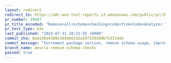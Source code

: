 ```yaml
---
layout: redirect
redirect_to: https://a8c-woo-test-reports.s3.amazonaws.com/public/pr/39487/e2e/index.html
pr_number: 39487
pr_title_encoded: "Remove+all+schema+checking+code+from+Code+Analyzer."
pr_test_type: e2e
last_published: "2023-07-31 10:21:55 +0000"
commit_sha: 8aea38a4388e18da0d1d2a297150280b753314de
commit_message: "Increment package version, remove schema usage, improve types of option."
branch_name: dev/ca-remove-schema-checks
passed: true
---
```

